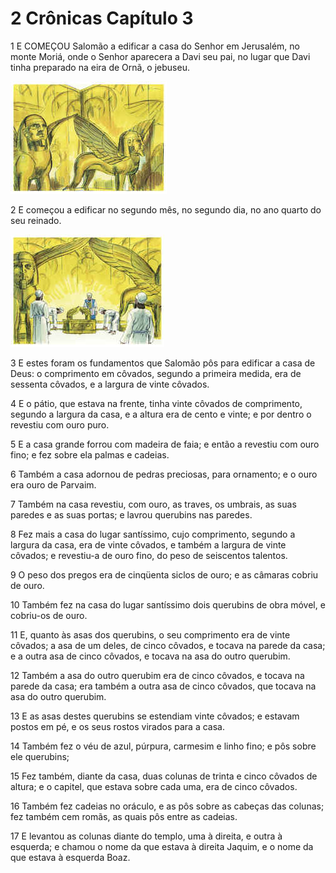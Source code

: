 # 2 Crônicas Capítulo 3

1	E COMEÇOU Salomão a edificar a casa do Senhor em Jerusalém, no monte Moriá, onde o Senhor aparecera a Davi seu pai, no lugar que Davi tinha preparado na eira de Ornã, o jebuseu.

![](.img/14_2Ch_03_01_RG.jpg)

2	E começou a edificar no segundo mês, no segundo dia, no ano quarto do seu reinado.

![](.img/14_2Ch_03_02_RG.jpg)

3	E estes foram os fundamentos que Salomão pôs para edificar a casa de Deus: o comprimento em côvados, segundo a primeira medida, era de sessenta côvados, e a largura de vinte côvados.

4	E o pátio, que estava na frente, tinha vinte côvados de comprimento, segundo a largura da casa, e a altura era de cento e vinte; e por dentro o revestiu com ouro puro.

5	E a casa grande forrou com madeira de faia; e então a revestiu com ouro fino; e fez sobre ela palmas e cadeias.

6	Também a casa adornou de pedras preciosas, para ornamento; e o ouro era ouro de Parvaim.

7	Também na casa revestiu, com ouro, as traves, os umbrais, as suas paredes e as suas portas; e lavrou querubins nas paredes.

8	Fez mais a casa do lugar santíssimo, cujo comprimento, segundo a largura da casa, era de vinte côvados, e também a largura de vinte côvados; e revestiu-a de ouro fino, do peso de seiscentos talentos.

9	O peso dos pregos era de cinqüenta siclos de ouro; e as câmaras cobriu de ouro.

10	Também fez na casa do lugar santíssimo dois querubins de obra móvel, e cobriu-os de ouro.

11	E, quanto às asas dos querubins, o seu comprimento era de vinte côvados; a asa de um deles, de cinco côvados, e tocava na parede da casa; e a outra asa de cinco côvados, e tocava na asa do outro querubim.

12	Também a asa do outro querubim era de cinco côvados, e tocava na parede da casa; era também a outra asa de cinco côvados, que tocava na asa do outro querubim.

13	E as asas destes querubins se estendiam vinte côvados; e estavam postos em pé, e os seus rostos virados para a casa.

14	Também fez o véu de azul, púrpura, carmesim e linho fino; e pôs sobre ele querubins;

15	Fez também, diante da casa, duas colunas de trinta e cinco côvados de altura; e o capitel, que estava sobre cada uma, era de cinco côvados.

16	Também fez cadeias no oráculo, e as pôs sobre as cabeças das colunas; fez também cem romãs, as quais pôs entre as cadeias.

17	E levantou as colunas diante do templo, uma à direita, e outra à esquerda; e chamou o nome da que estava à direita Jaquim, e o nome da que estava à esquerda Boaz.

